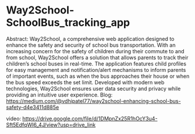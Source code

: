 # Way2School-SchoolBus_tracking_app
Abstract: Way2School, a comprehensive web application designed to enhance the safety and
security of school bus transportation. With an increasing concern for the safety of
children during their commute to and from school, Way2School offers a solution that
allows parents to track their children’s school buses in real-time. The application
features child profiles for easy management and notification/alert mechanisms to
inform parents of important events, such as when the bus approaches their house or
when the bus speed exceeds the set limit. Developed with modern web technologies,
Way2School ensures user data security and privacy while providing an intuitive user
experience.
Blog: https://medium.com/@vdhipatel77/way2school-enhancing-school-bus-safety-d4e3411d885e

video: https://drive.google.com/file/d/1DMpnZx25R1hOcY3u4-Sft5EdfqWI6_4J/view?usp=drive_link

